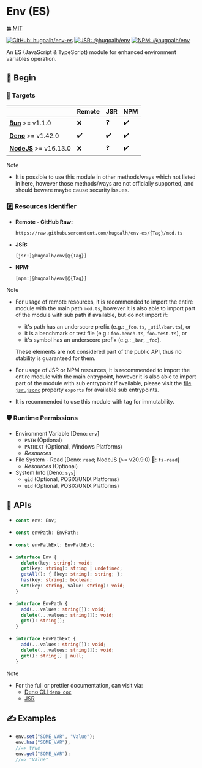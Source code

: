 # Env (ES)

[**⚖️** MIT](./LICENSE.md)

[![GitHub: hugoalh/env-es](https://img.shields.io/github/v/release/hugoalh/env-es?label=hugoalh/env-es&labelColor=181717&logo=github&logoColor=ffffff&sort=semver&style=flat "GitHub: hugoalh/env-es")](https://github.com/hugoalh/env-es)
[![JSR: @hugoalh/env](https://img.shields.io/jsr/v/@hugoalh/env?label=@hugoalh/env&labelColor=F7DF1E&logo=jsr&logoColor=000000&style=flat "JSR: @hugoalh/env")](https://jsr.io/@hugoalh/env)
[![NPM: @hugoalh/env](https://img.shields.io/npm/v/@hugoalh/env?label=@hugoalh/env&labelColor=CB3837&logo=npm&logoColor=ffffff&style=flat "NPM: @hugoalh/env")](https://www.npmjs.com/package/@hugoalh/env)

An ES (JavaScript & TypeScript) module for enhanced environment variables operation.

## 🔰 Begin

### 🎯 Targets

|  | **Remote** | **JSR** | **NPM** |
|:--|:--|:--|:--|
| **[Bun](https://bun.sh/)** >= v1.1.0 | ❌ | ❓ | ✔️ |
| **[Deno](https://deno.land/)** >= v1.42.0 | ✔️ | ✔️ | ✔️ |
| **[NodeJS](https://nodejs.org/)** >= v16.13.0 | ❌ | ❓ | ✔️ |

> [!NOTE]
> - It is possible to use this module in other methods/ways which not listed in here, however those methods/ways are not officially supported, and should beware maybe cause security issues.

### #️⃣ Resources Identifier

- **Remote - GitHub Raw:**
  ```
  https://raw.githubusercontent.com/hugoalh/env-es/{Tag}/mod.ts
  ```
- **JSR:**
  ```
  [jsr:]@hugoalh/env[@{Tag}]
  ```
- **NPM:**
  ```
  [npm:]@hugoalh/env[@{Tag}]
  ```

> [!NOTE]
> - For usage of remote resources, it is recommended to import the entire module with the main path `mod.ts`, however it is also able to import part of the module with sub path if available, but do not import if:
>
>   - it's path has an underscore prefix (e.g.: `_foo.ts`, `_util/bar.ts`), or
>   - it is a benchmark or test file (e.g.: `foo.bench.ts`, `foo.test.ts`), or
>   - it's symbol has an underscore prefix (e.g.: `_bar`, `_foo`).
>
>   These elements are not considered part of the public API, thus no stability is guaranteed for them.
> - For usage of JSR or NPM resources, it is recommended to import the entire module with the main entrypoint, however it is also able to import part of the module with sub entrypoint if available, please visit the [file `jsr.jsonc`](./jsr.jsonc) property `exports` for available sub entrypoints.
> - It is recommended to use this module with tag for immutability.

### 🛡️ Runtime Permissions

- Environment Variable \[Deno: `env`\]
  - `PATH` (Optional)
  - `PATHEXT` (Optional, Windows Platforms)
  - *Resources*
- File System - Read \[Deno: `read`; NodeJS (>= v20.9.0) 🧪: `fs-read`\]
  - *Resources* (Optional)
- System Info \[Deno: `sys`\]
  - `gid` (Optional, POSIX/UNIX Platforms)
  - `uid` (Optional, POSIX/UNIX Platforms)

## 🧩 APIs

- ```ts
  const env: Env;
  ```
- ```ts
  const envPath: EnvPath;
  ```
- ```ts
  const envPathExt: EnvPathExt;
  ```
- ```ts
  interface Env {
    delete(key: string): void;
    get(key: string): string | undefined;
    getAll(): { [key: string]: string; };
    has(key: string): boolean;
    set(key: string, value: string): void;
  }
  ```
- ```ts
  interface EnvPath {
    add(...values: string[]): void;
    delete(...values: string[]): void;
    get(): string[];
  }
  ```
- ```ts
  interface EnvPathExt {
    add(...values: string[]): void;
    delete(...values: string[]): void;
    get(): string[] | null;
  }
  ```

> [!NOTE]
> - For the full or prettier documentation, can visit via:
>   - [Deno CLI `deno doc`](https://docs.deno.com/runtime/reference/cli/documentation_generator/)
>   - [JSR](https://jsr.io/@hugoalh/env)

## ✍️ Examples

- ```ts
  env.set("SOME_VAR", "Value");
  env.has("SOME_VAR");
  //=> true
  env.get("SOME_VAR");
  //=> "Value"
  ```

